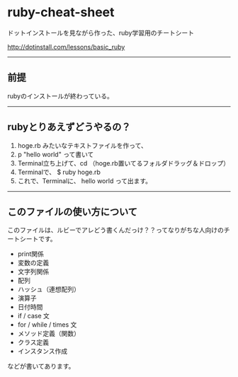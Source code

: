 ruby-cheat-sheet
================

ドットインストールを見ながら作った、ruby学習用のチートシート

http://dotinstall.com/lessons/basic_ruby

---

## 前提
rubyのインストールが終わっている。

---

## rubyとりあえずどうやるの？

1. hoge.rb みたいなテキストファイルを作って、
2. p "hello world" って書いて
3. Terminal立ち上げて、cd （hoge.rb置いてるフォルダドラッグ＆ドロップ）
4. Terminalで、 $ ruby hoge.rb
5. これで、Terminalに、 hello world って出ます。

---

## このファイルの使い方について

このファイルは、ルビーでアレどう書くんだっけ？？ってなりがちな人向けのチートシートです。

* print関係
* 変数の定義
* 文字列関係
* 配列
* ハッシュ（連想配列）
* 演算子
* 日付時間
* if / case 文
* for / while / times 文
* メソッド定義（関数）
* クラス定義
* インスタンス作成

などが書いてあります。


